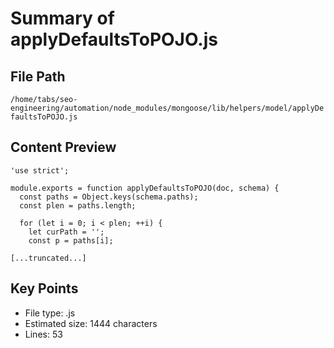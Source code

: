 # Summary of applyDefaultsToPOJO.js
  
## File Path
`/home/tabs/seo-engineering/automation/node_modules/mongoose/lib/helpers/model/applyDefaultsToPOJO.js`

## Content Preview
```
'use strict';

module.exports = function applyDefaultsToPOJO(doc, schema) {
  const paths = Object.keys(schema.paths);
  const plen = paths.length;

  for (let i = 0; i < plen; ++i) {
    let curPath = '';
    const p = paths[i];

[...truncated...]
```

## Key Points
- File type: .js
- Estimated size: 1444 characters
- Lines: 53
